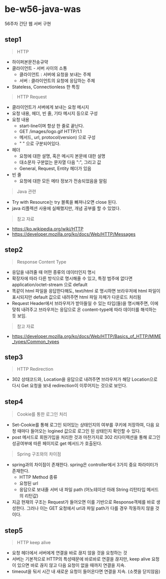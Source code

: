 # be-w56-java-was
56주차 간단 웹 서버 구현

## step1
> HTTP
- 하이퍼본문전송규약
- 클라이언트 - 서버 사이의 소통
  - 클라이언트 : 서버에 요청을 보내는 주체
  - 서버 : 클라이언트의 요청에 응답하는 주체
- Stateless, Connectionless 한 특징

> HTTP Request
- 클라이언트가 서버에게 보내는 요청 메시지
- 요청 내용, 헤더, 빈 줄, 기타 메시지 등으로 구성
- 요청 내용
  - start-line이며 항상 한 줄로 끝난다.
  - GET /images/logo.gif HTTP/1.1
  - 메서드, url, protocol(version) 으로 구성
  - " " 으로 구분되어있다.
- 헤더
  - 요청에 대한 설명, 혹은 메시지 본문에 대한 설명
  - 대소문자 구분없는 문자열 다음 ":", 그리고 값
  - General, Request, Entity 헤더가 있음
- 빈 줄
  - 요청에 대한 모든 메타 정보가 전송되었음을 알림
  
> Java 관련
- Try with Resource는 try 블록을 빠져나오면 close 된다.
- java 리플렉션 사용에 실패했지만, 개념 공부를 할 수 있었다.

> 참고 자료
- https://ko.wikipedia.org/wiki/HTTP
- https://developer.mozilla.org/ko/docs/Web/HTTP/Messages

## step2
> Response Content Type
- 응답을 내려줄 때 어떤 종류의 데이터인지 명시
- 확장자에 따라 다른 방식으로 명시해줄 수 있고, 특정 범주에 없다면 application/octet-stream 으로 default
- 똑같이 html 파일을 응답한다해도, text/html 로 명시하면 브라우저에 html 파일이 표시되지만 default 값으로 내려주면 html 파일 자체가 다운로드 처리됨
- Request Header에서 브라우저가 받아들일 수 있는 타입(들)을 명시해주면, 이에 맞춰 내려주고 브라우저는 응답으로 온 content-type에 따라 데이터를 해석하는 듯 보임.

> 참고 자료
- https://developer.mozilla.org/ko/docs/Web/HTTP/Basics_of_HTTP/MIME_types/Common_types

## step3
> HTTP Redirection
- 302 상태코드와, Location을 응답으로 내려주면 브라우저가 해당 Location으로 다시 Get 요청을 보내 redirection이 이루어지는 것으로 보인다.

## step4
> Cookie를 통한 로그인 처리
- Set-Cookie를 통해 로그인 되어있는 상태인지의 여부를 쿠키에 저장하여, 다음 요청 때마다 들어오는 logined 값으로 로그인 된 상태인지 확인할 수 있다.
- post 메서드로 회원가입을 처리한 것과 마찬가지로 302 리다이렉션을 통해 로그인 성공여부에 따른 페이지로 get 메서드가 호출된다.
> Spring 구조와의 차이점
- spring과의 차이점이 존재한다. spring은 controller에서 3가지 중요 파라미터가 존재한다.
  - HTTP Method 종류
  - 요청된 url
  - 응답으로 보내줄 서버 내 파일 path (어노테이션 아래 String 리턴타입 메서드의 리턴값)
- 지금 현재의 구조는 Request가 들어오면 이를 기반으로 Response객체를 바로 생성한다. 그러나 이는 GET 요청에서 url과 파일 path가 다를 경우 작동하지 않을 것이다.

## step5
> HTTP keep alive
- 요청 헤더에서 서버에게 연결을 바로 끊지 않을 것을 요청하는 것
- 서버는 기본적으로 HTTP의 특성때문에 바로바로 연결을 끊지만, keep alive 요청이 있으면 바로 끊지 않고 다음 요청이 없을 때까지 연결을 지속.
- timeout을 둬서 시간 내 새로운 요청이 들어온다면 연결을 지속. (소켓을 닫지않음)
